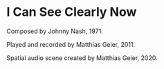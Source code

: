 I Can See Clearly Now
=====================

Composed by Johnny Nash, 1971.

Played and recorded by Matthias Geier, 2011.

Spatial audio scene created by Matthias Geier, 2020.
